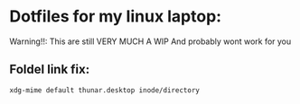 # Dotfiles for my linux laptop:
Warning!!: This are still VERY MUCH A WIP
And probably wont work for you

## Foldel link fix:
`xdg-mime default thunar.desktop inode/directory`
